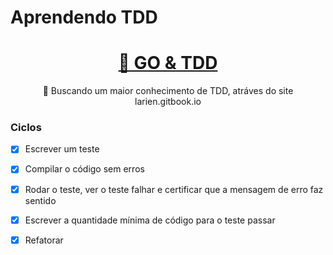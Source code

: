 # Aprendendo TDD
<h1 align="center">
    <a href="https://larien.gitbook.io/">🔗 GO & TDD</a>
</h1>
<p align="center">🚀 Buscando um maior conhecimento de TDD, atráves do site larien.gitbook.io</p>

### Ciclos

- [x] Escrever um teste
- [x] Compilar o código sem erros
- [x] Rodar o teste, ver o teste falhar e certificar que a mensagem de erro faz sentido
- [x] Escrever a quantidade mínima de código para o teste passar
- [x] Refatorar

